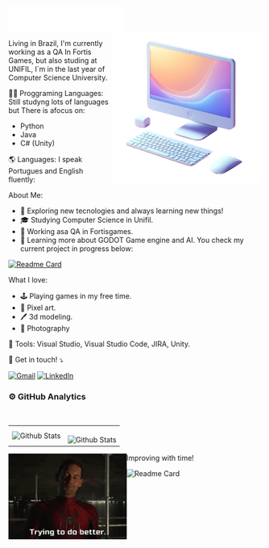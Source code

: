 <img src="files\header_en.svg" align="center">

<img src="files\image.png" alt="ilustração de um computador" width="300px" align="right">

<p align="left">
    Living in Brazil, I'm currently working as a QA In Fortis Games, but also studing at UNIFIL, I´m in the last year of Computer Science University.
</p>

<p align="left">
👨‍💻 Proggraming Languages: Still studyng lots of languages but There is afocus on:

- Python
- Java
- C# (Unity)
</p>

<p align="left">
   🌎 Languages: I speak Portugues and English fluently:
</p>

<p align="left">
About Me:

- 🤔 Exploring new tecnologies and always learning new things!
- 🎓 Studying Computer Science in Unifil.
- 💼 Working asa QA in Fortisgames.
- 🌱 Learning more about GODOT Game engine and AI. You check my current project in progress below:
</p>
  <a href="https://github.com/DiogoSabec/AR-Mustache">
  <img src="https://github-readme-stats.vercel.app/api/pin/?username=diogosabec&repo=AR-Mustache&show_icons=true&title_color=fff&icon_color=79ff97&text_color=9f9f9f&bg_color=151515" width="300" alt="Readme Card">
  </a>


<p>
What I love:

- 🕹️ Playing games in my free time.
- 👾 Pixel art.
- 🖊️ 3d modeling.
- 📸 Photography
</p>

<p align="left">
  💼 Tools: Visual Studio, Visual Studio Code, JIRA, Unity.
</p>

<p align="left">
  💌 Get in touch! ⤵️
</p>
<p align="left">
  <a href="mailto:diogovanzosabec@gmail.com" title="Gmail">
  <img src="https://img.shields.io/badge/Gmail-D14836?style=for-the-badge&logo=gmail&logoColor=white
  " alt="Gmail"/></a>
  <a href="https://linkedin.com/in/diogo-sabec/" title="LinkedIn">
  <img src="https://img.shields.io/badge/LinkedIn-0077B5?style=for-the-badge&logo=linkedin&logoColor=white
  " alt="LinkedIn"/></a>
</p>


### ⚙️ GitHub Analytics
<table>
  <tr>
    <td>
      <img
        src="https://github-readme-stats.vercel.app/api/top-langs/?username=diogosabec&theme=tokyonight&hide_border=false&include_all_commits=true&count_private=true&layout=compact"
        alt="Github Stats"
      />
    </td>
    <td>
      <br />
      <img
        src="https://github-readme-streak-stats.herokuapp.com/?user=diogosabec&theme=tokyonight&hide_border=false"
        alt="Github Stats"
      />
    </td>
      <br />
  </tr>
</table>


<img src="files\no-way-home-spider-man-no-way-home.gif" height="170px" align="left" margin='10px'>

<p> Improving with time! </p>


  <img src="https://github-readme-stats.vercel.app/api?username=diogosabec&theme=tokyonight" width="300" alt="Readme Card">
  </a>


